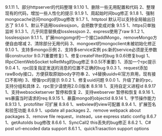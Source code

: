 9.1.11
1、部分httpserver的代码整理
9.1.10
1、删除一些无用配置和代码
2、整理现有的代码，增加一些人性化的提示
9.1.9
1、周起始时间bug修正
9.1.8
1、强制mongocache访问mongo的bug修改
9.1.7
1、httptool 默认可以支持全局输出日志了
9.1.6
1、默认不适用losslessjson，会把数字变成对象
9.1.5
1、https只单独监听
9.1.3
1、几乎同意替换成losslessjson
2、express使用了raw
9.1.2
1、losslessjson
9.1.1
1、扩展mongomgr的一个接口addMongo，removeMongo方便自由增减
2、清除部分无用代码
3、mongoext的mongoclient未被初始化修正
9.1.0
1、支持多mongo示例
2、支持多service实例
ps:新的service必须是无参数得constructor
9.0.7(重要修复)
1、修复createFilter的bug
9.0.6(修复bug)
1、IRpcClientWebSocket toRetMsg的bug修正
9.0.5(不重要)
1、添加一个rpc提示
9.0.4
1、rpc回复指定发送的消息的位置不正确的bug
9.0.3
1、request添加rawBody接口，方便获取原始body字符串
2、v4替换uuidv4(官方弃用，现有接口不影响)
3、增强rpc的提示
9.0.2
1、修复uuid问题
9.0.0
1、升级了新的rpc，支持分组和具体
2、rpc至少请使用2.0.0版本
8.9.18
1、支持自定义进程id
8.9.17
1、支持websocketserver 暂停和恢复
2、支持webserver 暂停和恢复
8.9.16
1、ws暴露当时请求的req
8.9.15
1、暴露mongo的objectid
8.9.14
1、字节操作能力
8.9.13
1、protofilter 可扩展
8.9.6
1、webview的view可配置
8.9.4
1、扩展签名和验签功能
8.6.9
1、update all packages
2、remove webpack about packages
3、remove file request，instead，use express static config
8.6.7
1、getAutoIds bug修改
8.6.6
1、SyncCall2 this丢失的bug修正
8.6.2
1、C# post url-encoded data support
8.6.1
1、quickTrasaction support options